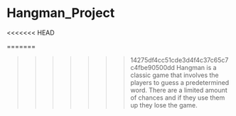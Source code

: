 # Hangman_Project
<<<<<<< HEAD

=======
>>>>>>> 14275df4cc51cde3d4f4c37c65c7c4fbe90500dd
 Hangman is a classic game that involves the players to guess a predetermined word. There are a limited amount of chances and if they use them up they lose the game.
